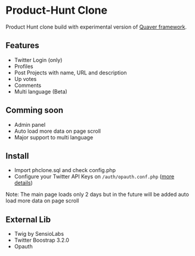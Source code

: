 Product-Hunt Clone
==================

Product Hunt clone build with experimental version of [Quaver framework](https://github.com/albertogonzcat/quaver-php).


Features
--------

* Twitter Login (only)
* Profiles
* Post Projects with name, URL and description
* Up votes
* Comments
* Multi language (Beta)


Comming soon
------------

* Admin panel
* Auto load more data on page scroll
* Major support to multi language


Install
-------
* Import phclone.sql and check config.php
* Configure your Twitter API Keys on `/auth/opauth.conf.php` ([more details](https://github.com/opauth/twitter))

Note: The main page loads only 2 days but in the future will be added auto load more data on page scroll


External Lib
------------

* Twig by SensioLabs
* Twitter Boostrap 3.2.0
* Opauth
